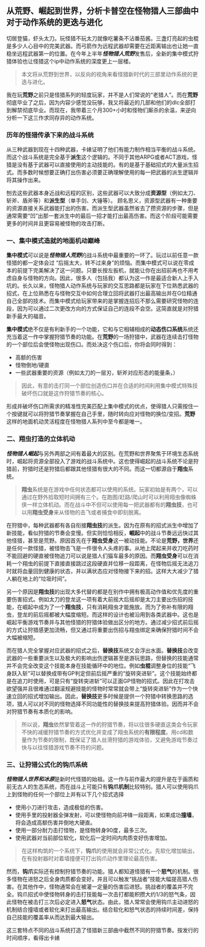 ## 从荒野、崛起到世界，分析卡普空在怪物猎人三部曲中对于动作系统的更迭与进化

切居登猫，虾头太刀。玩怪猎不玩太刀就像吃薯条不沾番茄酱。三盏灯亮起的虫棍是多少人心目中的完美武器。而弓箭作为远程武器却需要在近距离输出也让她一直稳坐远程武器第一的位置。在今年上半年***怪物猎人荒野***发售后，全新的集中模式狩猎体验也让怪猎这个ip中动作系统的深度更上一层楼。

>本文将从荒野到世界，以反向的视角来看怪猎新时代的三部里动作系统的更迭与进化。


我在玩**荒野**之前只是怪猎系列的轻度玩家，并不是人们常说的“老猎人”。而在**荒野**彻底毕业了之后，因为内容少感觉没玩够，我又将最近的几部和他们的dlc全部打到解禁彻底毕业。而现在，我带着三个月300+小时和怪物们厮杀的余温，来逆向分析一下这三作求同存异的动作系统。


### 历年的怪猎传承下来的战斗系统

从三种武器到现在十四种武器，卡婊证明了他们有能力制作相当平衡的战斗系统。而这个战斗系统是完全基于**派生**这个逻辑的。不同于其他ARPG或者ACT游戏，怪猎是没有基于武器可以直接使用的主动技能的。有的是基于基础招式的大量派生招式。而多数时候想要正确打出伤害必须要正确理解使用的每一把武器的派生逻辑并将其操作出来。

刨去这些武器本身近战和远程的区别，这些武器可以大致分成**资源型**（例如太刀、斩斧、盾斧等）和**派生型**（单手剑、大锤等）。
顾名思义，资源型武器有一种重要的资源直接关系武器能打出的伤害。而派生型武器虽然省去了攒资源的步骤，但是通常需要“凹”出那一套派生中的最后一招才能打出最高伤害。而这个阶段可能需要更多的时间并且更容易被怪物的攻击打断。




### 一、集中模式造就的地面机动巅峰

**集中模式**可以说是***怪物猎人荒野***的战斗系统中最重要的一环了。玩过以前任意一款怪猎的都一定体会过 “后摇太大，转不过来身”的烦恼。而集中模式可以说在零成本的前提下完美解决了这一问题。只要长按左扳机，就能让你在出招前再也不用考虑自身与怪物的方向。因此，很多人（包括我）都认为这一作是最适合新人上手入坑的。长久以来，怪物猎人动作系统与玩家的交互思路都是玩家在下位熟悉武器的招式，在上位熟悉在与怪物交互中如何合理立回将武器打出最高输出并在G位精通自己全部的技术。而集中模式给玩家带来的是掌握连招后不那么需要研究怪物的连段，因为可以通过二次更改方向的方式保证自己的连段不会空。这简直就是对狩猎新手最大的福音。

**集中模式**绝不仅是有利新手的一个功能，它和与它相辅相成的**动态伤口系统**系统还充当着这一作中掌握狩猎节奏的功能。在**荒野**的一场狩猎中，武器在连续击打怪物的一个部位后会使怪物出现伤口。而处决这个伤口后，你将会同时得到：
- 高额的伤害
- 怪物倒地/硬直
- 一些武器重要的资源（例如太刀的一层刃，斩斧对应形态的能量条，）
>因此，有意的击打同一个部位创造伤口并在合适的时间利用集中模式特殊技破坏伤口就是这作狩猎节奏的核心。

形成并破坏伤口所需求的精准性完美匹配上集中模式的优点，使得猎人只需按住一个按键就可以将狩猎节奏掌握在自己手里，随时转向应对怪物的换位/变招。**荒野**这样的地面机动灵活程度在怪物猎人系列中至今都是唯一。 




### 二、翔虫打造的立体机动

***怪物猎人崛起***与另外两部之间有着最大的区别。在荒野和世界聚焦于环境生态系统时，崛起将资源全部投入了游戏的战斗系统中。这也使得崛起的战斗系统不论是狩猎前，狩猎时还是狩猎后都跟其他怪猎有很大的不同。而这一切都源自于**翔虫**系统。

>**翔虫**系统是在游戏中任何状态都可以使用的系统。玩家初始是有两个，可以通过在野外拾取短时间拥有三个。在跑图/赶路/爬山时可以利用翔虫像蜘蛛侠一样立体机动。而在战斗中不但可以使用每一把武器都有的**翔虫技**，也可以用**翔虫受身**来从怪物的击飞或者捕食中即刻脱离。

在狩猎中，每种武器都有各自衔接**翔虫技**的派生。因为在原有的招式派生中增加了新技能，看似狩猎的节奏会变慢。但实则恰恰相反，**崛起**中的战斗节奏远远快过其他怪猎，甚至是荒野。原因首先在于**翔虫受身**这一被动技能。不论是**荒野，世界**还是任何一款怪猎，被怪物击飞是一件很令人头疼的事。从地上爬起来并收刀吃药时不能回避的硬直被怪物追刀可以说是猎人们猫车最多的原因。而**翔虫受身**可以在消耗一个翔虫的前提下直接直接跳过这段硬直并位移一段距离，在怪物后摇无法追刀时就将血量回到健康的状态，并以满状态应对怪物接下来的招。这样大大减少了猎人躺在地上的“垃圾时间”。

另一个原因是**翔虫技**的出现大多代替的都是在别作中拥有极高动作值和优先度的重要伤害招式。例如太刀的登龙这一项有着大前摇大后摇却是太刀主要出伤招的技能，在崛起中成为了一个**翔虫技**，只有消耗翔虫才能施放。而为了弥补有限的翔虫，登龙的前后摇都被大幅度缩短。而这样的设计也被沿用到各类武器中。这也是崛起平衡游戏节奏并与其他怪猎的狩猎体验做出区分的地方。通过减少招式前后摇的方式让狩猎感更加流畅，但又通过将重要出伤招与翔虫绑定来确保狩猎时间不会大幅被缩短。

而在猎人完全掌握对应武器的招式之后，**替换技**系统又会浮出水面。**替换技**会改变武器的一些重要派生以及极大的影响出伤逻辑甚至是游玩思路，但替换的技能通常并不会完全改变这个技能本身在技能循环中的地位。例如**虫棍**调整身位的技能“飞身跃入斩”可以替换成带有GP判定但前后摇严重的“旋转突进斩”。这个技能始终都是在追刀时使用，可是只有“旋转突进斩”可以正面GP怪物的招式。因此在打攻击欲望强并且很难通过翻滚规避技能的怪物时常常就会带上“旋转突进斩”作为一个快速立回的招式增加输出。因此，**替换技**更多时候是提供一个狩猎中转换思路的选项，猎人可以对不同的怪物选择不同功能性的替换技来提高狩猎体验。因而并不会对狩猎节奏有本质化的影响。
>所以说，**翔虫**依然掌管着这一作的狩猎节奏，将以往很多硬直这类会令玩家不快的减缓狩猎节奏的方式优化并变成了翔虫系统的**有限程度**。用cd和数量作为节奏的限制，既保证了猎人丝滑狩猎的游戏体验，又避免游戏节奏过快与以往怪猎游戏节奏不符的问题。






### 三、让狩猎公式化的钩爪系统
 ***怪物猎人世界和冰原***是新时代怪猎的始祖。这一作与前作最大的提升是在于画质和前无古人的生态系统，而在战斗上可能只有**钩爪机制**比较特别。猎人可以使用钩爪上到怪物的任何一个部位上并有以下几个招式选择
 - 使用小刀进行攻击，造成极低的伤害。
 - 使用手里的投射器全弹发射，可以使怪物向前冲锋一段距离，如果成功**撞墙**，将会造成高额伤害并倒地大硬直。
 - 使用一部分耐力击打怪物，是怪物转身90度，最多三次。
 - 使用武器对当前部位软化，软化后一定时间内肉质变好伤害增加。

>在这样构筑的一个系统下，**钩爪**的使用就会非常公式化。先软化增加输出，在有投射器时对着墙撞便可打出钩爪动作里理论最高伤害。

然而，**钩爪**实际还有控制狩猎节奏的功能。猎人都知道怪猎有一个**怒气**的机制。很多怪物在进怒之后全身肉质都会变好。并且可以触发“挑战者”技能大幅提高猎人伤害。在其他作中，怪物通常会在被灌一定量的伤害后进怒。挑战者的覆盖并不完全。钩爪招式中使怪物转身的击打技能每一次击打都能积攒大约1/3的怒气条，因此怪物在被击打三次后必定进入**怒气**状态。由此，猎人常常会使用钩爪主动进怒的机制结合撞墙或者软化来打出最高输出。结合软化和怒气状态的持续时间差，保持自己技能的覆盖率从而达到最大输出。

这三套特点不同的战斗系统打造了怪猎新三部曲中截然不同的狩猎节奏。按发行的时间顺序，看得出卡婊






